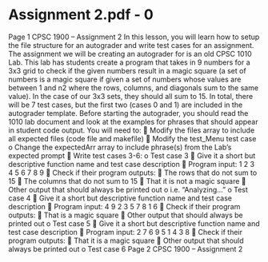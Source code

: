 # Assignment 2.pdf - 0

Page 1
CPSC 1900 – Assignment 2
In this lesson, you will learn how to setup the file structure for an autograder and write test cases 
for an assignment. 
The assignment we will be creating an autograder for is an old CPSC 1010 Lab. This lab has 
students create a program that takes in 9 numbers for a 3x3 grid to check if the given numbers 
result in a magic square (a set of numbers is a magic square if given a set of numbers whose 
values are between 1 and n2 where the rows, columns, and diagonals sum to the same value). In 
the case of our 3x3 sets, they should all sum to 15. 
In total, there will be 7 test cases, but the first two (cases 0 and 1) are included in the autograder 
template. 
Before starting the autograder, you should read the 1010 lab document and look at the examples 
for phrases that should appear in student code output. 
You will need to: 
 Modify the files array to include all expected files (code file and makefile) 
 Modify the test_Menu test case 
o Change the expectedArr array to include phrase(s) from the Lab’s expected 
prompt 
 Write test cases 3-6: 
o Test case 3 
 Give it a short but descriptive function name and test case description 
 Program input: 1 2 3 4 5 6 7 8 9
 Check if their program outputs: 
 The rows that do not sum to 15 
 The columns that do not sum to 15 
 That it is not a magic square 
 Other output that should always be printed out 
o i.e. “Analyzing…” 
o Test case 4 
 Give it a short but descriptive function name and test case description 
 Program input: 4 9 2 3 5 7 8 1 6
 Check if their program outputs: 
 That is a magic square 
 Other output that should always be printed out 
o Test case 5 
 Give it a short but descriptive function name and test case description 
 Program input: 2 7 6 9 5 1 4 3 8
 Check if their program outputs: 
 That it is a magic square 
 Other output that should always be printed out 
o Test case 6 Page 2
CPSC 1900 – Assignment 2